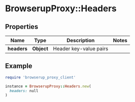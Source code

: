 # BrowserupProxy::Headers

## Properties

| Name | Type | Description | Notes |
| ---- | ---- | ----------- | ----- |
| **headers** | **Object** | Header key-value pairs |  |

## Example

```ruby
require 'browserup_proxy_client'

instance = BrowserupProxy::Headers.new(
  headers: null
)
```

